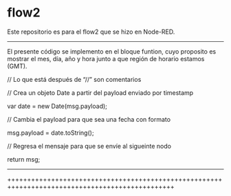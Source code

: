 # flow2
Este repositorio es para el flow2 que se hizo en Node-RED.

------------------------------------------------------------------------------------------------
El presente código se implemento en el bloque funtion, cuyo proposito es mostrar el mes, día, año y hora junto a que región de horario estamos (GMT).

// Lo que está después de “//” son comentarios

// Crea un objeto Date a partir del payload enviado por timestamp

var date = new Date(msg.payload);

// Cambia el payload para que sea una fecha con formato

msg.payload = date.toString();

// Regresa el mensaje para que se envíe al sigueinte nodo

return msg;

------------------------------------------------------------------------------------------------
++++++++++++++++++++++++++++++++++++++++++++++++++++++++++++++++++++++++++++++++++++++++++++++++